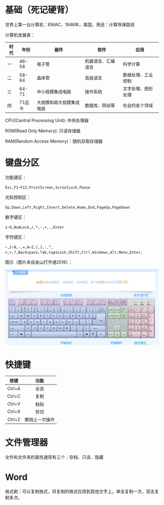 # 基础（死记硬背）

世界上第一台计算机：ENIAC，1946年，美国，用途：计算导弹路径

计算机发展表：

| 时代 | 年份 | 器件 | 软件 | 应用 |
| ---------- | ---------- | ---------- | ---------- | ---------- |
| 一 | 46-58 | 电子管 | 机器语言、汇编语言 | 科学计算 |
| 二 | 58-64 | 晶体管 | 高级语言 | 数据处理、工业控制 |
| 三 | 64-71 | 中小规模集成电路 | 操作系统 | 文字处理、图形处理 |
| 四 | 71迄今 | 大规模和超大规模集成电路 | 数据库、网站等 | 社会的各个领域 |

CPU(Central Processing Unit): 中央处理器

ROM(Read Only Memory): 只读存储器

RAM(Random Access Memory)：随机存取存储器

# 键盘分区

功能键区：

`Esc,F1~F12,PrintScreen,ScroolLock,Pause`

光标控制区：

`Up,Down,Left,Right,Insert,Delete,Home,End,PageUp,PageDown`

数字键区：

`1~9,NumLock,/,*,-,+,.,Enter`

字符键区：

`~,1~0,-,=,A~Z,{,},:,",<,>,?,Backspace,Tab,CapsLock,Shift,Ctrl,Windows,Alt,Menu,Enter,`

图示（图片来自金山打字通2016）：

![键盘分区](./计算机统考教学.assets/键盘区域.png)

# 快捷键

| 按键 | 功能 |
| :--------: | :--------: |
| Ctrl+A | 全选 |
| Ctrl+C | 复制 |
| Ctrl+V | 粘贴 |
| Ctrl+X | 剪切 |
| Ctrl+Z | 撤销上一次操作|

# 文件管理器

文件和文件夹的属性通常有三个：存档、只读、隐藏



# Word

格式刷：可以复制格式，将复制的格式应用到其他文字上。单击复制一次，双击复制多次。



